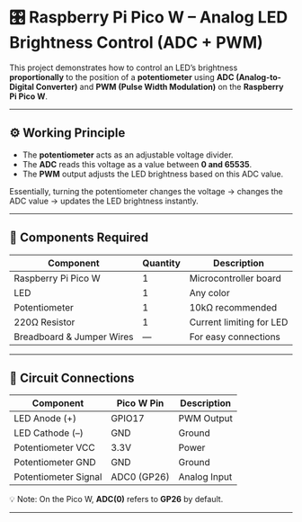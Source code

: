 # 🎛️ Raspberry Pi Pico W – Analog LED Brightness Control (ADC + PWM)

This project demonstrates how to control an LED’s brightness **proportionally** to the position of a **potentiometer** using **ADC (Analog-to-Digital Converter)** and **PWM (Pulse Width Modulation)** on the **Raspberry Pi Pico W**.

---

## ⚙️ Working Principle
- The **potentiometer** acts as an adjustable voltage divider.
- The **ADC** reads this voltage as a value between **0 and 65535**.
- The **PWM** output adjusts the LED brightness based on this ADC value.

Essentially, turning the potentiometer changes the voltage → changes the ADC value → updates the LED brightness instantly.

---

## 🧩 Components Required

| Component | Quantity | Description |
|------------|-----------|-------------|
| Raspberry Pi Pico W | 1 | Microcontroller board |
| LED | 1 | Any color |
| Potentiometer | 1 | 10kΩ recommended |
| 220Ω Resistor | 1 | Current limiting for LED |
| Breadboard & Jumper Wires | — | For easy connections |

---

## 🧠 Circuit Connections

| Component | Pico W Pin | Description |
|------------|-------------|-------------|
| LED Anode (+) | GPIO17 | PWM Output |
| LED Cathode (–) | GND | Ground |
| Potentiometer VCC | 3.3V | Power |
| Potentiometer GND | GND | Ground |
| Potentiometer Signal | ADC0 (GP26) | Analog Input |

💡 Note: On the Pico W, **ADC(0)** refers to **GP26** by default.

---
